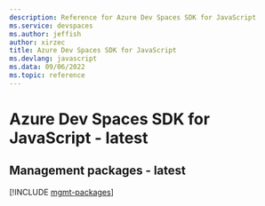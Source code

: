```yaml
---
description: Reference for Azure Dev Spaces SDK for JavaScript
ms.service: devspaces
ms.author: jeffish
author: xirzec
title: Azure Dev Spaces SDK for JavaScript
ms.devlang: javascript
ms.data: 09/06/2022
ms.topic: reference
---
```

# Azure Dev Spaces SDK for JavaScript - latest

## Management packages - latest
[!INCLUDE [mgmt-packages](dev-spaces-mgmt-index.md)]